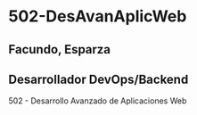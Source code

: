 # 502-DesAvanAplicWeb

## Facundo, Esparza
## Desarrollador DevOps/Backend

502 - Desarrollo Avanzado de Aplicaciones Web
